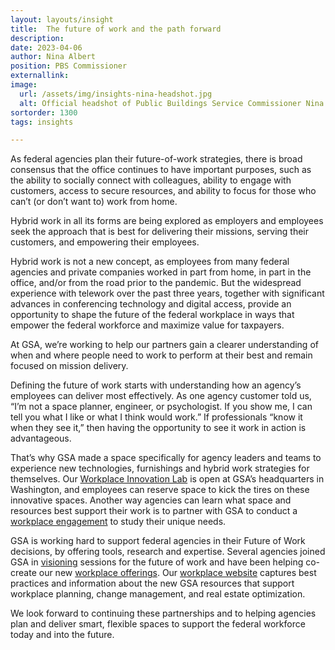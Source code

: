 ```yaml
---
layout: layouts/insight
title:  The future of work and the path forward
description: 
date: 2023-04-06
author: Nina Albert
position: PBS Commissioner
externallink: 
image: 
  url: /assets/img/insights-nina-headshot.jpg
  alt: Official headshot of Public Buildings Service Commissioner Nina Albert with a United States flag in the background
sortorder: 1300
tags: insights

---
```


As federal agencies plan their future-of-work strategies, there is broad consensus that the office continues to have important purposes, such as the ability to socially connect with colleagues, ability to engage with customers, access to secure resources, and ability to focus for those who can’t (or don’t want to) work from home.

Hybrid work in all its forms are being explored as employers and employees seek the approach that is best for delivering their missions, serving their customers, and empowering their employees.

Hybrid work is not a new concept, as employees from many federal agencies and private companies worked in part from home, in part in the office, and/or from the road prior to the pandemic. But the widespread experience with telework over the past three years, together with significant advances in conferencing technology and digital access, provide an opportunity to shape the future of the federal workplace in ways that empower the federal workforce and maximize value for taxpayers. 

At GSA, we’re working to help our partners gain a clearer understanding of when and where people need to work to perform at their best and remain focused on mission delivery. 

Defining the future of work starts with understanding how an agency’s employees can deliver most effectively. As one agency customer told us, “I’m not a space planner, engineer, or psychologist. If you show me, I can tell you what I like or what I think would work.” If professionals “know it when they see it,” then having the opportunity to see it work in action is advantageous.

That’s why GSA made a space specifically for agency leaders and teams to experience new technologies, furnishings and hybrid work strategies for themselves. Our [Workplace Innovation Lab](/offerings/innovation-lab/) is open at GSA’s headquarters in Washington, and employees can reserve space to kick the tires on these innovative spaces. Another way agencies can learn what space and resources best support their work is to partner with GSA to conduct a [workplace engagement](/offerings/workplace-engagements) to study their unique needs. 

GSA is working hard to support federal agencies in their Future of Work decisions, by offering tools, research and expertise. Several agencies joined GSA in [visioning](/insights/gsas-customer-collaboration-event-recap/) sessions for the future of work and have been helping co-create our new [workplace offerings](/offerings/). Our [workplace website](/) captures best practices and information about the new GSA resources that support workplace planning, change management, and real estate optimization.

We look forward to continuing these partnerships and to helping agencies plan and deliver smart, flexible spaces to support the federal workforce today and into the future.

